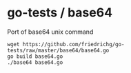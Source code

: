 go-tests / base64
========

Port of base64 unix command

	wget https://github.com/friedrichg/go-tests/raw/master/base64/base64.go
	go build base64.go
	./base64 base64.go
